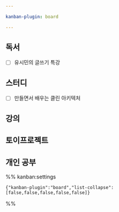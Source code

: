 ```yaml
---

kanban-plugin: board

---
```


## 독서

- [ ] 유시민의 글쓰기 특강


## 스터디

- [ ] 만들면서 배우는 클린 아키텍처


## 강의



## 토이프로젝트



## 개인 공부





%% kanban:settings
```
{"kanban-plugin":"board","list-collapse":[false,false,false,false,false]}
```
%%